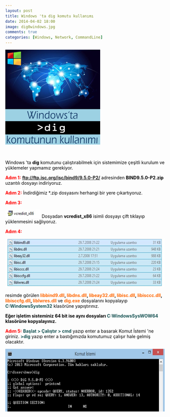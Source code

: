 ```yaml
---
layout: post
title: Windows 'ta dig komutu kullanımı
date: 2014-04-02 18:00
image: dig0windows.jpg
comments: true
categories: [Windows, Network, CommandLine]
---
```

<span style="color:#000000;"><a href="/images/dig0windows.jpg"><span style="color:#000000;"><img class="size-full wp-image-134 aligncenter" alt="dig0windows" src="/images/dig0windows.jpg" width="300" height="300" /></span></a></span>

&nbsp;

<span style="color:#000000;">Windows 'ta <strong>dig</strong></span><span style="color:#000000;"> komutunu çalıştırabilmek için sistemimize çeşitli kurulum ve yüklemeler yapmamız gerekiyor.</span>

<strong><span style="color:#ff0000;">Adım 1:</span></strong>
<span style="color:#008080;"><strong><a href="ftp://ftp.isc.org/isc/bind9/9.5.0-P2/" target="_blank"><span style="color:#008080;">ftp://ftp.isc.org/isc/bind9/9.5.0-P2/</span></a></strong></span>
<span style="color:#000000;">adresinden <strong>BIND9.5.0-P2.zip</strong></span><span style="color:#000000;"> uzantılı dosyayı indiriyoruz.</span>

<strong><span style="color:#ff0000;">Adım 2:</span></strong>
<span style="color:#000000;">İndirdiğimiz *.zip dosyasını herhangi bir yere çıkartıyoruz.</span>

<strong><span style="color:#ff0000;">Adım 3:</span></strong>

<span style="color:#000000;"><a href="/images/dig1.jpg"><span style="color:#000000;"><img alt="dig1" src="/images/dig1.jpg" width="111" height="26" /></span></a></span>
<span style="color:#000000;">Dosyadan <strong>vcredist_x86</strong> isimli dosyayı çift tıklayıp yüklenmesini sağlıyoruz.</span>

<strong><span style="color:#ff0000;">Adım 4:</span></strong>

<span style="color:#000000;"><a href="/images/dig2.jpg"><span style="color:#000000;"><img class="alignnone size-full wp-image-136" alt="dig2" src="/images/dig2.jpg" width="593" height="154" /></span></a></span>

<span style="color:#000000;">resimde görülen<strong><span style="color:#ff6600;"> libbind9.dll<span style="color:#000000;">,</span> libdns.dll<span style="color:#000000;">,</span> libeay32.dll<span style="color:#000000;">,</span> libisc.dll<span style="color:#000000;">,</span> libisccc.dll<span style="color:#000000;">,</span> libisccfg.dll<span style="color:#000000;">,</span> liblwres.dll</span></strong> ve <strong><span style="color:#ff6600;">dig.exe</span></strong> dosyalarını kopyalayıp <span style="color:#145151;"><strong>C:WindowsSystem32</strong></span> klasörüne yapıştırınız.</span>

<strong><span style="color:#000000;">Eğer işletim sisteminiz 64 bit ise aynı dosyaları <span style="color:#145151;">C:WindowsSysWOW64</span> klasörüne kopyalayınız.</span></strong>

<span style="color:#ff0000;"><strong>Adım 5:</strong> </span>
<span style="color:#000000;"><strong><span style="color:#145151;"> Başlat &gt; Çalıştır &gt; cmd</span></strong> yazıp enter a basarak Komut İstemi 'ne giriniz.</span>
<span style="color:#000000;"><strong><span style="color:#145151;">&gt;dig</span></strong> yazıp enter a bastığımızda komutumuz çalışır hale gelmiş olacaktır.</span>

<a href="/images/dig3.jpg"><img class="size-full wp-image-137 aligncenter" alt="dig3" src="/images/dig3.jpg" width="673" height="198" /></a>

&nbsp;

&nbsp;
